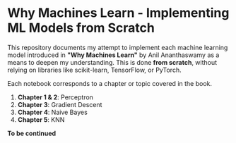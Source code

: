 # Why Machines Learn - Implementing ML Models from Scratch

This repository documents my attempt to implement each machine learning model introduced in **"Why Machines Learn"** by Anil Ananthaswamy as a means to deepen my understanding. This is done **from scratch**, without relying on libraries like scikit-learn, TensorFlow, or PyTorch.

Each notebook corresponds to a chapter or topic covered in the book.

1. **Chapter 1 & 2**: Perceptron
2. **Chapter 3**: Gradient Descent
3. **Chapter 4**: Naive Bayes
4. **Chapter 5**: KNN

**To be continued**
